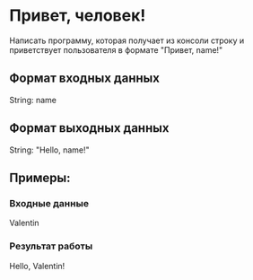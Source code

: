 # Привет, человек!
Написать программу, которая получает из консоли строку и приветствует пользователя в формате "Привет, name!"

## Формат входных данных
String: name
## Формат выходных данных
String: "Hello, name!"

## Примеры:
### Входные данные
Valentin
### Результат работы
Hello, Valentin!

